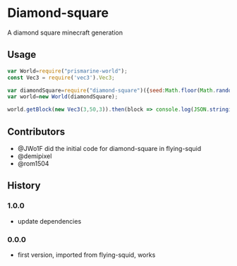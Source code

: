 # Diamond-square
A diamond square minecraft generation

## Usage

```js
var World=require("prismarine-world");
const Vec3 = require('vec3').Vec3;

var diamondSquare=require("diamond-square")({seed:Math.floor(Math.random()*Math.pow(2, 31))});
var world=new World(diamondSquare);

world.getBlock(new Vec3(3,50,3)).then(block => console.log(JSON.stringify(block,null,2)));
```

## Contributors

* @JWo1F did the initial code for diamond-square in flying-squid
* @demipixel
* @rom1504

## History

### 1.0.0

* update dependencies

### 0.0.0

* first version, imported from flying-squid, works